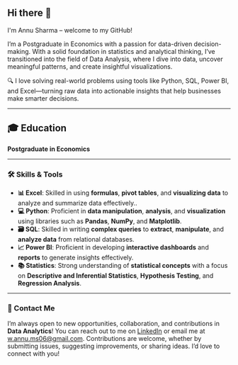 ## Hi there 👋
I'm Annu Sharma – welcome to my GitHub!

I’m a Postgraduate in Economics with a passion for data-driven decision-making. With a solid foundation in statistics and analytical thinking, I’ve transitioned into the field of Data Analysis, where I dive into data, uncover meaningful patterns, and create insightful visualizations.

🔍 I love solving real-world problems using tools like Python, SQL, Power BI, and Excel—turning raw data into actionable insights that help businesses make smarter decisions.

------------------------------------

## 🎓 **Education**
**Postgraduate in Economics**

-----------------------------------

### 🛠️ Skills & Tools

- **📊 Excel**: Skilled in using **formulas**, **pivot tables**, and **visualizing data** to analyze and summarize data effectively..
- **💻 Python**: Proficient in **data manipulation**, **analysis**, and **visualization** using libraries such as **Pandas**, **NumPy**, and **Matplotlib**.
- **🗃️ SQL**: Skilled in writing **complex queries** to **extract**, **manipulate**, and **analyze data** from relational databases.
- **📈 Power BI**: Proficient in developing **interactive dashboards** and **reports** to generate insights effectively.
- **📚 Statistics**: Strong understanding of **statistical concepts** with a focus on **Descriptive and Inferential Statistics**, **Hypothesis Testing**, and **Regression Analysis**.

----------------------------------


### 💬 Contact Me
I’m always open to new opportunities, collaboration, and contributions in **Data Analytics**! You can reach out to me on [LinkedIn](www.linkedin.com/in/annu-sharma06/) or email me at [w.annu.ms06@gmail.com](mailto:w.annu.ms06@gmail.com). Contributions are welcome, whether by submitting issues, suggesting improvements, or sharing ideas. I’d love to connect with you!


